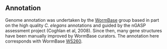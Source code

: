 Annotation
----------

Genome annotation was undertaken by the
[WormBase](http://www.wormbase.org) group based in part on the high
quality *C. elegans* annotations and guided by the nGASP assessment
project (Coghlan et al, 2008). Since then, many gene structures have
been manually improved by WormBase curators. The annotation here
corresponds with WormBase
[WS260](ftp://ftp.wormbase.org/pub/wormbase/releases/WS260/species/c_japonica).
